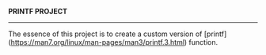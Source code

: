 **PRINTF PROJECT**
___

The essence of this project is to create a custom version of [printf] (https://man7.org/linux/man-pages/man3/printf.3.html) function.


